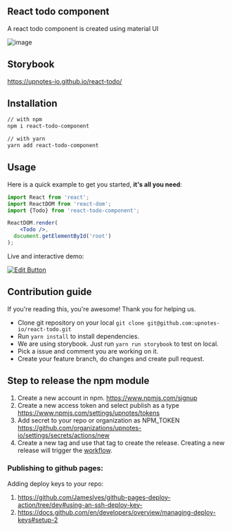 ## React todo component 
A react todo component is created using material UI

![image](https://user-images.githubusercontent.com/5221843/147893206-0a38221e-14b6-4cd2-a9e8-3b0860848d2a.png)

## Storybook
https://upnotes-io.github.io/react-todo/

## Installation

```sh
// with npm
npm i react-todo-component

// with yarn
yarn add react-todo-component
```

## Usage

Here is a quick example to get you started, **it's all you need**:

```jsx
import React from 'react';
import ReactDOM from 'react-dom';
import {Todo} from 'react-todo-component';

ReactDOM.render(
    <Todo />,
  document.getElementById('root')
);

```

Live and interactive demo:

[![Edit Button](https://codesandbox.io/static/img/play-codesandbox.svg)](https://codesandbox.io/s/s9k1s)


## Contribution guide 
If you're reading this, you're awesome! Thank you for helping us.
- Clone git repository on your local `git clone git@github.com:upnotes-io/react-todo.git`
- Run `yarn install` to install dependencies.
- We are using storybook. Just run `yarn run storybook` to test on local.
- Pick a issue and comment you are working on it.
- Create your feature branch, do changes and create pull request.

## Step to release the npm module
1. Create a new account in npm.
   https://www.npmjs.com/signup
2. Create a new access token and select publish as a type
   https://www.npmjs.com/settings/upnotes/tokens
3. Add secret to your repo or organization as NPM_TOKEN
   https://github.com/organizations/upnotes-io/settings/secrets/actions/new
4. Create a new tag and use that tag to create the release. Creating a new release will trigger the [workflow](https://github.com/upnotes-io/react-component-template/blob/main/.github/workflows/npm-publish.yml). 

### Publishing to github pages:
Adding deploy keys to your repo:
1. https://github.com/JamesIves/github-pages-deploy-action/tree/dev#using-an-ssh-deploy-key-
2. https://docs.github.com/en/developers/overview/managing-deploy-keys#setup-2
